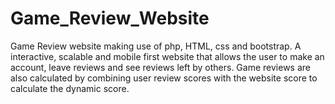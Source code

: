 # Game_Review_Website

Game Review website making use of php, HTML, css and bootstrap. A interactive, scalable and mobile first website that allows the user to make an account, leave reviews
and see reviews left by others. Game reviews are also calculated by combining user review scores with the website score to calculate the dynamic score.
